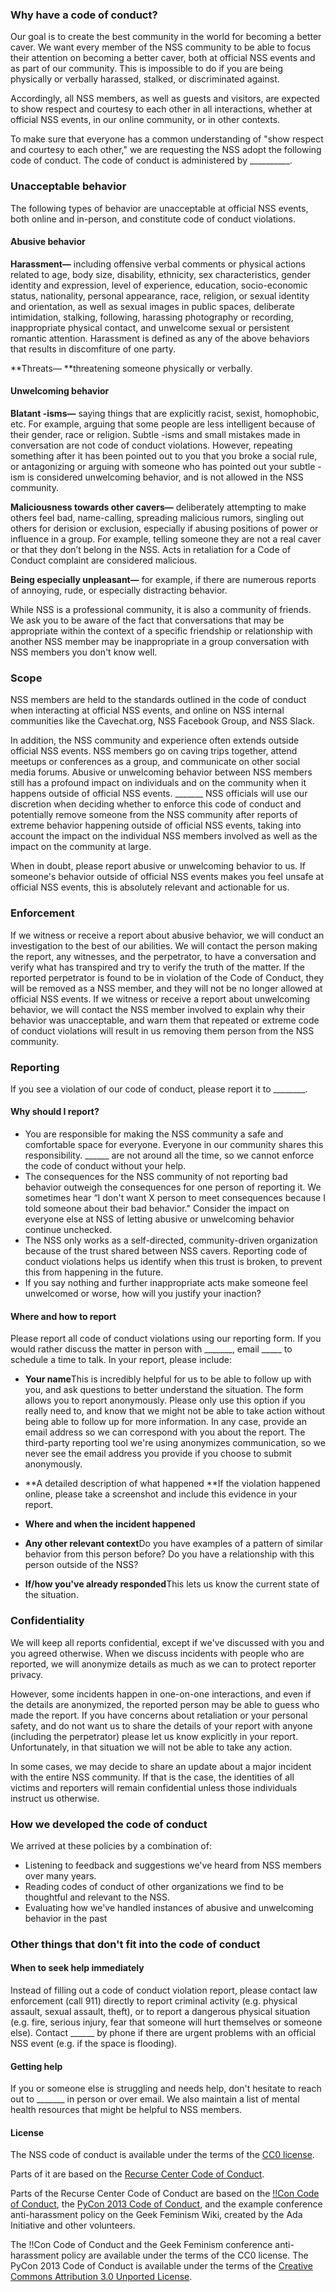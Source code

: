 ### Why have a code of conduct?

Our goal is to create the best community in the world for becoming a better caver. We want every member of the NSS community to be able to focus their attention on becoming a better caver, both at official NSS events and as part of our community. This is impossible to do if you are being physically or verbally harassed, stalked, or discriminated against.

Accordingly, all NSS members, as well as guests and visitors, are expected to show respect and courtesy to each other in all interactions, whether at official NSS events, in our online community, or in other contexts.

To make sure that everyone has a common understanding of "show respect and courtesy to each other," we are requesting the NSS adopt the following code of conduct. The code of conduct is administered by __________.


### Unacceptable behavior

The following types of behavior are unacceptable at official NSS events, both online and in-person, and constitute code of conduct violations.


#### Abusive behavior

**Harassment—** including offensive verbal comments or physical actions related to age, body size, disability, ethnicity, sex characteristics, gender identity and expression, level of experience, education, socio-economic status, nationality, personal appearance, race, religion, or sexual identity and orientation, as well as sexual images in public spaces, deliberate intimidation, stalking, following, harassing photography or recording, inappropriate physical contact, and unwelcome sexual or persistent romantic attention. Harassment is defined as any of the above behaviors that results in discomfiture of one party.

**Threats— **threatening someone physically or verbally.

#### Unwelcoming behavior

**Blatant -isms—** saying things that are explicitly racist, sexist, homophobic, etc. For example, arguing that some people are less intelligent because of their gender, race or religion. Subtle -isms and small mistakes made in conversation are not code of conduct violations. However, repeating something after it has been pointed out to you that you broke a social rule, or antagonizing or arguing with someone who has pointed out your subtle -ism is considered unwelcoming behavior, and is not allowed in the NSS community.

**Maliciousness towards other cavers—** deliberately attempting to make others feel bad, name-calling, spreading malicious rumors, singling out others for derision or exclusion, especially if abusing positions of power or influence in a group. For example, telling someone they are not a real caver or that they don’t belong in the NSS. Acts in retaliation for a Code of Conduct complaint are considered malicious.

**Being especially unpleasant—** for example, if there are numerous reports of annoying, rude, or especially distracting behavior.

While NSS is a professional community, it is also a community of friends. We ask you to be aware of the fact that conversations that may be appropriate within the context of a specific friendship or relationship with another NSS member may be inappropriate in a group conversation with NSS members you don't know well.


### Scope

NSS members are held to the standards outlined in the code of conduct when interacting at official NSS events, and online on NSS internal communities like the Cavechat.org, NSS Facebook Group, and NSS Slack.

In addition, the NSS community and experience often extends outside official NSS events. NSS members go on caving trips together, attend meetups or conferences as a group, and communicate on other social media forums. Abusive or unwelcoming behavior between NSS members still has a profound impact on individuals and on the community when it happens outside of official NSS events. _______ NSS officials will use our discretion when deciding whether to enforce this code of conduct and potentially remove someone from the NSS community after reports of extreme behavior happening outside of official NSS events, taking into account the impact on the individual NSS members involved as well as the impact on the community at large.

When in doubt, please report abusive or unwelcoming behavior to us. If someone's behavior outside of official NSS events makes you feel unsafe at official NSS events, this is absolutely relevant and actionable for us.


### Enforcement

If we witness or receive a report about abusive behavior, we will conduct an investigation to the best of our abilities.  We will contact the person making the report, any witnesses, and the perpetrator, to have a conversation and verify what has transpired and try to verify the truth of the matter.  If the reported perpetrator is found to be in violation of the Code of Conduct, they will be removed as a NSS member, and they will not be no longer allowed at official NSS events. If we witness or receive a report about unwelcoming behavior, we will contact the NSS member involved to explain why their behavior was unacceptable, and warn them that repeated or extreme code of conduct violations will result in us removing them person from the NSS community.


### Reporting

If you see a violation of our code of conduct, please report it to ________.

#### Why should I report?

* You are responsible for making the NSS community a safe and comfortable space for everyone. Everyone in our community shares this responsibility. ______ are not around all the time, so we cannot enforce the code of conduct without your help.
* The consequences for the NSS community of not reporting bad behavior outweigh the consequences for one person of reporting it. We sometimes hear “I don't want X person to meet consequences because I told someone about their bad behavior." Consider the impact on everyone else at NSS of letting abusive or unwelcoming behavior continue unchecked.
* The NSS only works as a self-directed, community-driven organization because of the trust shared between NSS cavers. Reporting code of conduct violations helps us identify when this trust is broken, to prevent this from happening in the future.
* If you say nothing and further inappropriate acts make someone feel unwelcomed or worse, how will you justify your inaction?


#### Where and how to report

Please report all code of conduct violations using our reporting form. If you would rather discuss the matter in person with _______, email _____ to schedule a time to talk. In your report, please include:
* **Your name**This is incredibly helpful for us to be able to follow up with you, and ask questions to better understand the situation. The form allows you to report anonymously. Please only use this option if you really need to, and know that we might not be able to take action without being able to follow up for more information. In any case, provide an email address so we can correspond with you about the report. The third-party reporting tool we're using anonymizes communication, so we never see the email address you provide if you choose to submit anonymously.

* **A detailed description of what happened
**If the violation happened online, please take a screenshot and include this evidence in your report.
* **Where and when the incident happened**
* **Any other relevant context**Do you have examples of a pattern of similar behavior from this person before? Do you have a relationship with this person outside of the NSS?
* **If/how you've already responded**This lets us know the current state of the situation.



### Confidentiality

We will keep all reports confidential, except if we've discussed with you and you agreed otherwise. When we discuss incidents with people who are reported, we will anonymize details as much as we can to protect reporter privacy.

However, some incidents happen in one-on-one interactions, and even if the details are anonymized, the reported person may be able to guess who made the report. If you have concerns about retaliation or your personal safety, and do not want us to share the details of your report with anyone (including the perpetrator) please let us know explicitly in your report. Unfortunately, in that situation we will not be able to take any action.

In some cases, we may decide to share an update about a major incident with the entire NSS community. If that is the case, the identities of all victims and reporters will remain confidential unless those individuals instruct us otherwise.


### How we developed the code of conduct

We arrived at these policies by a combination of:
* Listening to feedback and suggestions we've heard from NSS members over many years.
* Reading codes of conduct of other organizations we find to be thoughtful and relevant to the NSS.
* Evaluating how we've handled instances of abusive and unwelcoming behavior in the past



### Other things that don't fit into the code of conduct


#### When to seek help immediately

Instead of filling out a code of conduct violation report, please contact law enforcement (call 911) directly to report criminal activity (e.g. physical assault, sexual assault, theft), or to report a dangerous physical situation (e.g. fire, serious injury, fear that someone will hurt themselves or someone else). Contact ______ by phone if there are urgent problems with an official NSS event (e.g. if the space is flooding).


#### Getting help

If you or someone else is struggling and needs help, don't hesitate to reach out to _______ in person or over email. We also maintain a list of mental health resources that might be helpful to NSS members.

#### License

The NSS code of conduct is available under the terms of the [CC0 license](https://creativecommons.org/share-your-work/public-domain/cc0/).

Parts of it are based on the [Recurse Center Code of Conduct](https://www.recurse.com/code-of-conduct).

Parts of the Recurse Center Code of Conduct are based on the [!!Con Code of Conduct](http://bangbangcon.com/conduct.html), the [PyCon 2013 Code of Conduct](https://us.pycon.org/2013/about/code-of-conduct/), and the example conference anti-harassment policy on the Geek Feminism Wiki, created by the Ada Initiative and other volunteers.

The !!Con Code of Conduct and the Geek Feminism conference anti-harassment policy are available under the terms of the CC0 license. The PyCon 2013 Code of Conduct is available under the terms of the [Creative Commons Attribution 3.0 Unported License](https://creativecommons.org/licenses/by/3.0/).